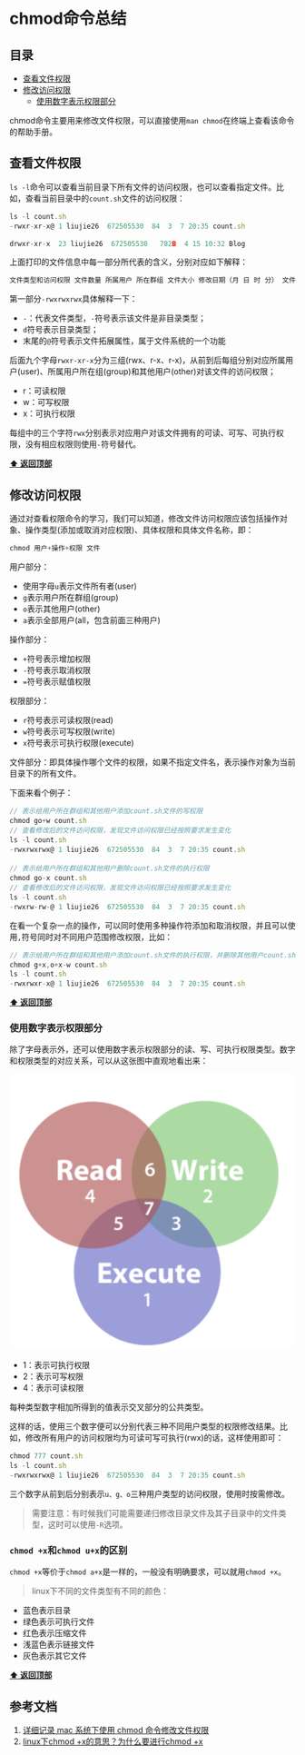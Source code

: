 # chmod命令总结
## 目录
- [查看文件权限](#查看文件权限)
- [修改访问权限](#修改访问权限)
  - [使用数字表示权限部分](#使用数字表示权限部分)

chmod命令主要用来修改文件权限，可以直接使用`man chmod`在终端上查看该命令的帮助手册。
## 查看文件权限
`ls -l`命令可以查看当前目录下所有文件的访问权限，也可以查看指定文件。比如，查看当前目录中的`count.sh`文件的访问权限：
```js
ls -l count.sh
-rwxr-xr-x@ 1 liujie26  672505530  84  3  7 20:35 count.sh
```
```js
drwxr-xr-x  23 liujie26  672505530   782B  4 15 10:32 Blog
```
上面打印的文件信息中每一部分所代表的含义，分别对应如下解释：
```js
文件类型和访问权限 文件数量 所属用户 所在群组 文件大小 修改日期（月 日 时 分） 文件名称
```
第一部分`-rwxrwxrwx`具体解释一下：
- `-`：代表文件类型，`-`符号表示该文件是非目录类型；
- `d`符号表示目录类型；
- 末尾的`@`符号表示文件拓展属性，属于文件系统的一个功能

后面九个字母`rwxr-xr-x`分为三组(rwx、r-x、r-x)，从前到后每组分别对应所属用户(user)、所属用户所在组(group)和其他用户(other)对该文件的访问权限；
- r：可读权限
- w：可写权限
- x：可执行权限

每组中的三个字符`rwx`分别表示对应用户对该文件拥有的可读、可写、可执行权限，没有相应权限则使用`-`符号替代。

**[⬆ 返回顶部](#chmod命令总结)**
## 修改访问权限
通过对查看权限命令的学习，我们可以知道，修改文件访问权限应该包括操作对象、操作类型(添加或取消对应权限)、具体权限和具体文件名称，即：
```js
chmod 用户+操作+权限 文件
```
用户部分：
- 使用字母`u`表示文件所有者(user)
- `g`表示用户所在群组(group)
- `o`表示其他用户(other)
- `a`表示全部用户(all，包含前面三种用户)

操作部分：
- `+`符号表示增加权限
- `-`符号表示取消权限
- `=`符号表示赋值权限

权限部分：
- `r`符号表示可读权限(read)
- `w`符号表示可写权限(write)
- `x`符号表示可执行权限(execute)

文件部分：即具体操作哪个文件的权限，如果不指定文件名，表示操作对象为当前目录下的所有文件。

下面来看个例子：
```js
// 表示给用户所在群组和其他用户添加count.sh文件的写权限
chmod go+w count.sh
// 查看修改后的文件访问权限，发现文件访问权限已经按照要求发生变化
ls -l count.sh
-rwxrwxrwx@ 1 liujie26  672505530  84  3  7 20:35 count.sh

// 表示给用户所在群组和其他用户删除count.sh文件的执行权限
chmod go-x count.sh
// 查看修改后的文件访问权限，发现文件访问权限已经按照要求发生变化
ls -l count.sh
-rwxrw-rw-@ 1 liujie26  672505530  84  3  7 20:35 count.sh
```
在看一个复杂一点的操作，可以同时使用多种操作符添加和取消权限，并且可以使用`,`符号同时对不同用户范围修改权限，比如：

```js
// 表示给用户所在群组和其他用户添加count.sh文件的执行权限，并删除其他用户count.sh文件的写权限
chmod g+x,o+x-w count.sh
ls -l count.sh
-rwxrwxr-x@ 1 liujie26  672505530  84  3  7 20:35 count.sh
```
**[⬆ 返回顶部](#chmod命令总结)**

### 使用数字表示权限部分
除了字母表示外，还可以使用数字表示权限部分的读、写、可执行权限类型。数字和权限类型的对应关系，可以从这张图中直观地看出来：

![](./static/chmod.png)

- 1：表示可执行权限
- 2：表示可写权限
- 4：表示可读权限

每种类型数字相加所得到的值表示交叉部分的公共类型。

这样的话，使用三个数字便可以分别代表三种不同用户类型的权限修改结果。比如，修改所有用户的访问权限均为可读可写可执行(rwx)的话，这样使用即可：

```js
chmod 777 count.sh
ls -l count.sh
-rwxrwxrwx@ 1 liujie26  672505530  84  3  7 20:35 count.sh
```
三个数字从前到后分别表示`u、g、o`三种用户类型的访问权限，使用时按需修改。

>需要注意：有时候我们可能需要递归修改目录文件及其子目录中的文件类型，这时可以使用`-R`选项。

### `chmod +x`和`chmod u+x`的区别
`chmod +x`等价于`chmod a+x`是一样的，一般没有明确要求，可以就用`chmod +x`。

>linux下不同的文件类型有不同的颜色：

- 蓝色表示目录
- 绿色表示可执行文件
- 红色表示压缩文件
- 浅蓝色表示链接文件
- 灰色表示其它文件

**[⬆ 返回顶部](#chmod命令总结)**

## 参考文档
1. [详细记录 mac 系统下使用 chmod 命令修改文件权限](http://yifeng.studio/2017/10/18/mac-terminals-chmod-command/)
2. [linux下chmod +x的意思？为什么要进行chmod +x](https://blog.csdn.net/u012106306/article/details/80436911)